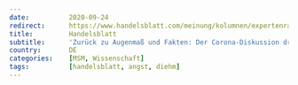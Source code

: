 ```yaml
---
date:          2020-09-24
redirect:      https://www.handelsblatt.com/meinung/kolumnen/expertenrat/diehm/expertenrat-prof-dr-curt-diehm-zurueck-zu-augenmass-und-fakten-der-corona-diskussion-droht-eine-gefaehrliche-schieflage/26214860.html
title:         Handelsblatt
subtitle:      'Zurück zu Augenmaß und Fakten: Der Corona-Diskussion droht eine gefährliche Schieflage'
country:       DE
categories:    [MSM, Wissenschaft]
tags:          [handelsblatt, angst, diehm]
---
```

